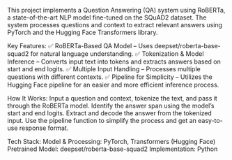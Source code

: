 This project implements a Question Answering (QA) system using RoBERTa, a state-of-the-art NLP model fine-tuned on the SQuAD2 dataset. The system processes questions and context to extract relevant answers using PyTorch and the Hugging Face Transformers library.


Key Features:
✅ RoBERTa-Based QA Model – Uses deepset/roberta-base-squad2 for natural language understanding.
✅ Tokenization & Model Inference – Converts input text into tokens and extracts answers based on start and end logits.
✅ Multiple Input Handling – Processes multiple questions with different contexts.
✅ Pipeline for Simplicity – Utilizes the Hugging Face pipeline for an easier and more efficient inference process.


How It Works:
Input a question and context, tokenize the text, and pass it through the RoBERTa model.
Identify the answer span using the model’s start and end logits.
Extract and decode the answer from the tokenized input.
Use the pipeline function to simplify the process and get an easy-to-use response format.


Tech Stack:
Model & Processing: PyTorch, Transformers (Hugging Face)
Pretrained Model: deepset/roberta-base-squad2
Implementation: Python
